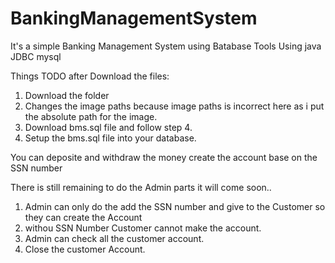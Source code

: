 # BankingManagementSystem

It's a simple Banking Management System using Batabase 
   Tools Using 
         java
         JDBC
         mysql

Things TODO after Download the files:
   1. Download the folder
   2. Changes the image paths because image paths is incorrect here as i put the absolute path for the image. 
   3. Download bms.sql file and follow step 4.
   4. Setup the bms.sql file into your database. 
   

You can deposite and withdraw the money create the account base on the SSN number


   
There is still remaining to do the Admin parts it will come soon..
 1. Admin can only do the add the SSN number and give to the Customer so they can create the Account 
 2. withou SSN Number Customer cannot make the account.
 3. Admin can check all the customer account.
 4. Close the customer Account.
